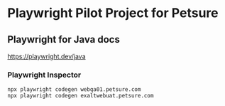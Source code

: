 # Playwright Pilot Project for Petsure

## Playwright for Java docs

https://playwright.dev/java

### Playwright Inspector

````
npx playwright codegen webqa01.petsure.com
npx playwright codegen exaltwebuat.petsure.com
````

